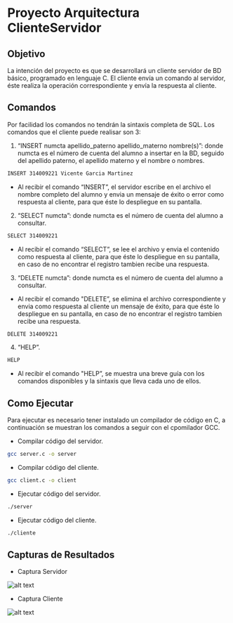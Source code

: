 # Proyecto Arquitectura ClienteServidor

## Objetivo

La intención del proyecto es que se desarrollará un cliente servidor de BD básico, programado en lenguaje C. 
El cliente envía un comando al servidor, éste realiza la operación correspondiente y envía la respuesta al cliente.



## Comandos

Por facilidad los comandos no tendrán la sintaxis completa de SQL. Los comandos que el cliente puede realisar son 3:

1. “INSERT numcta apellido_paterno apellido_materno nombre(s)”: donde numcta es el número de cuenta del alumno a insertar en la BD, seguido del apellido paterno, el apellido materno y el nombre o nombres.

```sh
INSERT 314009221 Vicente Garcia Martinez
```

- Al recibir el comando “INSERT”, el servidor escribe en el archivo el nombre completo del alumno y envia un mensaje de éxito o error como respuesta al cliente, para que éste lo despliegue en su pantalla.

2. “SELECT numcta”: donde numcta es el número de cuenta del alumno a consultar. 

```sh
SELECT 314009221
```

- Al recibir el comando “SELECT”, se lee el archivo y envia el contenido como respuesta al cliente, para que éste lo despliegue en su pantalla, en caso de no encontrar el registro tambien recibe una respuesta.

3. “DELETE numcta”: donde numcta es el número de cuenta del alumno a consultar. 

- Al recibir el comando "DELETE”, se elimina el archivo correspondiente y envia como respuesta al cliente un mensaje de éxito, para que éste lo despliegue en su pantalla, en caso de no encontrar el registro tambien recibe una respuesta.

```sh
DELETE 314009221
```

4. “HELP”. 

```sh
HELP
```

- Al recibir el comando "HELP”, se muestra una breve guía con los comandos disponibles y la sintaxis que lleva cada uno de ellos.




## Como Ejecutar

Para ejecutar es necesario tener instalado un compilador de código en C, a continuación se muestran los comandos a seguir con el cpomilador GCC.


- Compilar código del servidor.

```sh
gcc server.c -o server
```

- Compilar código del cliente.

```sh
gcc client.c -o client
```

- Ejecutar código del servidor.

```sh
./server
```

- Ejecutar código del cliente.
```sh
./cliente
```

## Capturas de Resultados

- Captura Servidor

![alt text](https://cdn.discordapp.com/attachments/823392223432802344/874138464709402665/unknown.png)

- Captura Cliente

![alt text](https://cdn.discordapp.com/attachments/823392223432802344/874138370123632660/unknown.png)

